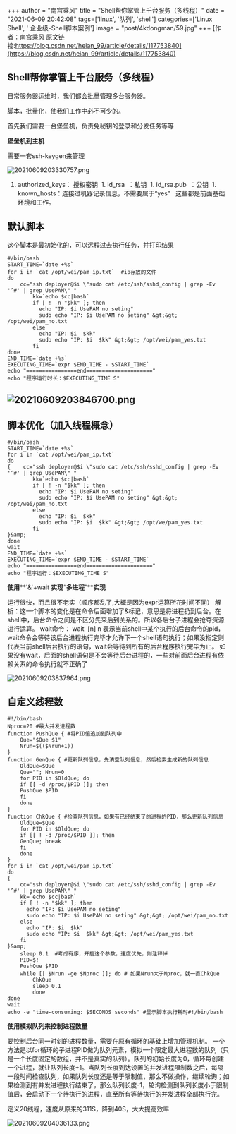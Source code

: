 +++
author = "南宫乘风"
title = "Shell帮你掌管上千台服务（多线程）"
date = "2021-06-09 20:42:08"
tags=['linux', '队列', 'shell']
categories=['Linux Shell', ' 企业级-Shell脚本案例']
image = "post/4kdongman/59.jpg"
+++
[作者：南宫乘风   原文链接:https://blog.csdn.net/heian_99/article/details/117753840](https://blog.csdn.net/heian_99/article/details/117753840)

## Shell帮你掌管上千台服务（多线程）

日常服务器运维时，我们都会批量管理多台服务器。

脚本，批量化，使我们工作中必不可少的。

首先我们需要一台堡垒机，负责免秘钥的登录和分发任务等等

**堡垒机到主机**

需要一套ssh-keygen来管理

![20210609203330757.png](https://img-blog.csdnimg.cn/20210609203330757.png)
1. authorized_keys： 授权密钥  1. id_rsa  ：私钥  1. id_rsa.pub  ：公钥  1. known_hosts：连接过机器记录信息，不需要属于“yes”  
这些都是前面基础环境和工作。

## 默认脚本

这个脚本是最初始化的，可以远程过去执行任务，并打印结果

```
#/bin/bash  
START_TIME=`date +%s`  
for i in `cat /opt/wei/pam_ip.txt`  #ip存放的文件
do  
    cc="ssh deployer@$i \"sudo cat /etc/ssh/sshd_config | grep -Ev '^#' | grep UsePAM\" " 
        kk=`echo $cc|bash`  
        if [ ! -n "$kk" ]; then  
          echo "IP: $i UsePAM no seting"  
          sudo echo "IP: $i UsePAM no seting" &gt;&gt; /opt/wei/pam_no.txt  
        else  
          echo "IP: $i  $kk"   
          sudo echo "IP: $i  $kk" &gt;&gt; /opt/wei/pam_yes.txt  
        fi  
done  
END_TIME=`date +%s`  
EXECUTING_TIME=`expr $END_TIME - $START_TIME`  
echo "================end====================="  
echo "程序运行时长：$EXECUTING_TIME S" 

```

## ![20210609203846700.png](https://img-blog.csdnimg.cn/20210609203846700.png)

## 脚本优化（加入线程概念）

```
#/bin/bash  
START_TIME=`date +%s`  
for i in `cat /opt/wei/pam_ip.txt`  
do  
{    cc="ssh deployer@$i \"sudo cat /etc/ssh/sshd_config | grep -Ev '^#' | grep UsePAM\" "  
        kk=`echo $cc|bash`  
        if [ ! -n "$kk" ]; then  
          echo "IP: $i UsePAM no seting"  
          sudo echo "IP: $i UsePAM no seting" &gt;&gt; /opt/wei/pam_no.txt  
        else  
          echo "IP: $i  $kk"   
          sudo echo "IP: $i  $kk" &gt;&gt; /opt/we/pam_yes.txt  
        fi  
}&amp;  
done  
wait  
END_TIME=`date +%s`  
EXECUTING_TIME=`expr $END_TIME - $START_TIME`  
echo "================end====================="  
echo "程序运行：$EXECUTING_TIME S"  

```

**使用****'&amp;'+wait ****实现****“****多进程****”****实现**

>  
 运行很快，而且很不老实（顺序都乱了,大概是因为expr运算所花时间不同） 
 解析：这一个脚本的变化是在命令后面增加了&amp;标记，意思是将进程扔到后台。在shell中，后台命令之间是不区分先来后到关系的。所以各后台子进程会抢夺资源进行运算。 
 wait命令： 
 wait  [n] 
 n 表示当前shell中某个执行的后台命令的pid，wait命令会等待该后台进程执行完毕才允许下一个shell语句执行；如果没指定则代表当前shell后台执行的语句，wait会等待到所有的后台程序执行完毕为止。 
 如果没有wait，后面的shell语句是不会等待后台进程的，一些对前面后台进程有依赖关系的命令执行就不正确了 


![20210609203837964.png](https://img-blog.csdnimg.cn/20210609203837964.png)

## 自定义线程数

```
#!/bin/bash  
Nproc=20 #最大并发进程数  
function PushQue { #将PID值追加到队列中  
    Que="$Que $1"  
    Nrun=$(($Nrun+1))  
}  
function GenQue { #更新队列信息，先清空队列信息，然后检索生成新的队列信息  
    OldQue=$Que  
    Que=""; Nrun=0  
    for PID in $OldQue; do  
    if [[ -d /proc/$PID ]]; then  
    PushQue $PID  
    fi  
    done  
}  
function ChkQue { #检查队列信息，如果有已经结束了的进程的PID，那么更新队列信息  
    OldQue=$Que  
    for PID in $OldQue; do  
    if [[ ! -d /proc/$PID ]]; then  
    GenQue; break  
    fi  
    done  
}  
for i in `cat /opt/wei/pam_ip.txt`  
do  
{  
    cc="ssh deployer@$i \"sudo cat /etc/ssh/sshd_config | grep -Ev '^#' | grep UsePAM\" "  
    kk=`echo $cc|bash`  
    if [ ! -n "$kk" ]; then  
      echo "IP: $i UsePAM no seting"  
      sudo echo "IP: $i UsePAM no seting" &gt;&gt; /opt/wei/pam_no.txt  
    else  
      echo "IP: $i  $kk"   
      sudo echo "IP: $i  $kk" &gt;&gt; /opt/wei/pam_yes.txt  
    fi  
}&amp;  
    sleep 0.1  #考虑有序，开启这个参数，速度优先，则注释掉
    PID=$!  
    PushQue $PID  
    while [[ $Nrun -ge $Nproc ]]; do # 如果Nrun大于Nproc，就一直ChkQue  
        ChkQue  
        sleep 0.1  
        done  
done  
wait  
echo -e "time-consuming: $SECONDS seconds" #显示脚本执行耗时#!/bin/bash  

```

**使用模拟队列来控制进程数量**

>  
 要控制后台同一时刻的进程数量，需要在原有循环的基础上增加管理机制。 
 一个方法是以for循环的子进程PID做为队列元素，模拟一个限定最大进程数的队列（只是一个长度固定的数组，并不是真实的队列）。队列的初始长度为0，循环每创建一个进程，就让队列长度+1。当队列长度到达设置的并发进程限制数之后，每隔一段时间检查队列，如果队列长度还是等于限制值，那么不做操作，继续轮询；如果检测到有并发进程执行结束了，那么队列长度-1，轮询检测到队列长度小于限制值后，会启动下一个待执行的进程，直至所有等待执行的并发进程全部执行完。 


定义20线程，速度从原来的311S，降到40S，大大提高效率

![20210609204036133.png](https://img-blog.csdnimg.cn/20210609204036133.png)
